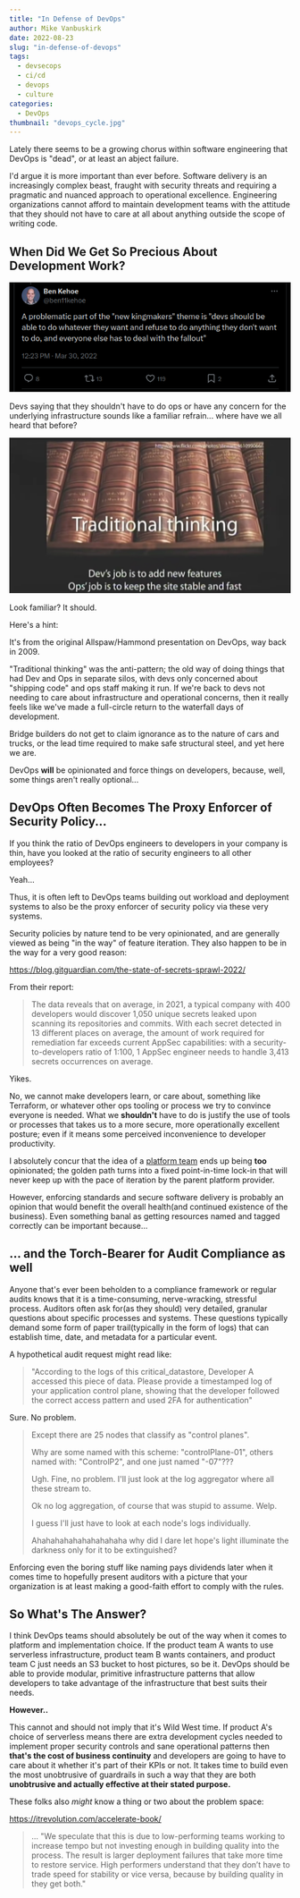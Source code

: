 ```yaml
---
title: "In Defense of DevOps"
author: Mike Vanbuskirk
date: 2022-08-23
slug: "in-defense-of-devops"
tags: 
  - devsecops
  - ci/cd
  - devops
  - culture
categories: 
  - DevOps
thumbnail: "devops_cycle.jpg"
---
```


Lately there seems to be a growing chorus within software engineering that DevOps is "dead", or at least an abject failure.

I'd argue it is more important than ever before. Software delivery is an increasingly complex beast, fraught with security threats and requiring a pragmatic and nuanced approach to operational excellence. Engineering organizations cannot afford to maintain development teams with the attitude that they should not have to care at all about anything outside the scope of writing code.


## When Did We Get So Precious About Development Work? 

![Ben Kehoe Tweet](../img/ben_kehoe_tweet.png)

Devs saying that they shouldn't have to do ops or have any concern for the underlying infrastructure sounds like a familiar refrain... where have we all heard that before?

![Allspaw Hammond Slide](../img/allspaw_hammond_slide.png)

Look familiar? It should.

Here's a hint: <YouTube id="https://youtu.be/LdOe18KhtT4?t=221">

It's from the original Allspaw/Hammond presentation on DevOps, way back in 2009.

"Traditional thinking" was the anti-pattern; the old way of doing things that had Dev and Ops in separate silos, with devs only concerned about "shipping code" and ops staff making it run. If we're back to devs not needing to care about infrastructure and operational concerns, then it really feels like we've made a full-circle return to the waterfall days of development.

Bridge builders do not get to claim ignorance as to the nature of cars and trucks, or the lead time required to make safe structural steel, and yet here we are.

DevOps **will** be opinionated and force things on developers, because, well, some things aren't really optional...


## DevOps Often Becomes The Proxy Enforcer of Security Policy... 

If you think the ratio of DevOps engineers to developers in your company is thin, have you looked at the ratio of security engineers to all other employees?

Yeah...

Thus, it is often left to DevOps teams building out workload and deployment systems to also be the proxy enforcer of security policy via these very systems.

Security policies by nature tend to be very opinionated, and are generally viewed as being "in the way" of feature iteration. They also happen to be in the way for a very good reason:

<https://blog.gitguardian.com/the-state-of-secrets-sprawl-2022/>

From their report:

> The data reveals that on average, in 2021, a typical company with 400 developers would discover 1,050 unique secrets leaked upon scanning its repositories and commits. With each secret detected in 13 different places on average, the amount of work required for remediation far exceeds current AppSec capabilities: with a security-to-developers ratio of 1:100, 1 AppSec engineer needs to handle 3,413 secrets occurrences on average.

Yikes.

No, we cannot make developers learn, or care about, something like Terraform, or whatever other ops tooling or process we try to convince everyone is needed. What we **shouldn't** have to do is justify the use of tools or processes that takes us to a more secure, more operationally excellent posture; even if it means some perceived inconvenience to developer productivity.

I absolutely concur that the idea of a [platform team](https://twitter.com/iamvlaaaaaaad/status/1534489514818686976?s=20&t=DKztUBFm7eYEo9PoReOniw) ends up being **too** opinionated; the golden path turns into a fixed point-in-time lock-in that will never keep up with the pace of iteration by the parent platform provider.

However, enforcing standards and secure software delivery is probably an opinion that would benefit the overall health(and continued existence of the business). Even something banal as getting resources named and tagged correctly can be important because...


## ... and the Torch-Bearer for Audit Compliance as well 

Anyone that's ever been beholden to a compliance framework or regular audits knows that it is a time-consuming, nerve-wracking, stressful process. Auditors often ask for(as they should) very detailed, granular questions about specific processes and systems. These questions typically demand some form of paper trail(typically in the form of logs) that can establish time, date, and metadata for a particular event.

A hypothetical audit request might read like:

> "According to the logs of this critical_datastore, Developer A accessed this piece of data. Please provide a timestamped log of your application control plane, showing that the developer followed the correct access pattern and used 2FA for authentication"

Sure. No problem.

> Except there are 25 nodes that classify as "control planes".
>
> Why are some named with this scheme: "controlPlane-01", others named with: "ControlP2", and one just named "-07"???
>
> Ugh. Fine, no problem. I'll just look at the log aggregator where all these stream to.
>
> Ok no log aggregation, of course that was stupid to assume. Welp.
>
> I guess I'll just have to look at each node's logs individually.
>
> Ahahahahahahahahahaha why did I dare let hope's light illuminate the darkness only for it to be extinguished?

Enforcing even the boring stuff like naming pays dividends later when it comes time to hopefully present auditors with a picture that your organization is at least making a good-faith effort to comply with the rules.


## So What's The Answer? 

I think DevOps teams should absolutely be out of the way when it comes to platform and implementation choice. If the product team A wants to use serverless infrastructure, product team B wants containers, and product team C just needs an S3 bucket to host pictures, so be it. DevOps should be able to provide modular, primitive infrastructure patterns that allow developers to take advantage of the infrastructure that best suits their needs.

**However..**

This cannot and should not imply that it's Wild West time. If product A's choice of serverless means there are extra development cycles needed to implement proper security controls and sane operational patterns then **that's the cost of business continuity** and developers are going to have to care about it whether it's part of their KPIs or not. It takes time to build even the most unobtrusive of guardrails in such a way that they are both **unobtrusive and actually effective at their stated purpose.**

These folks also _might_ know a thing or two about the problem space:

<https://itrevolution.com/accelerate-book/>

> ... "We speculate that this is due to low-performing teams working to increase tempo but not investing enough in building quality into the process. The result is larger deployment failures that take more time to restore service. High performers understand that they don’t have to trade speed for stability or vice versa, because by building quality in they get both."
